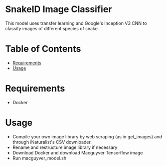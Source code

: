 # SnakeID Image Classifier

This model uses transfer learning and Google's Inception V3 CNN to classify images of different species of snake.

# Table of Contents
* [Requirements](#requirements)
* [Usage](#usage)

# <a name="requirements"></a>Requirements
* Docker

# <a name="usage"></a>Usage
* Compile your own image library by web scraping (as in get_images) and through iNaturalist's CSV downloader.
* Rename and restructure image library if necessary
* Download Docker and download Macguyver Tensorflow image
* Run macguyver_model.sh

